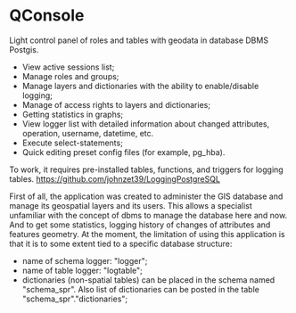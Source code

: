 # QConsole
Light control panel of roles and tables with geodata in database DBMS Postgis.

- View active sessions list;
- Manage roles and groups;
- Manage layers and dictionaries with the ability to enable/disable logging;
- Manage of access rights to layers and dictionaries;
- Getting statistics in graphs;
- View logger list with detailed information about changed attributes, operation, username, datetime, etc.
- Execute select-statements;
- Quick editing preset config files (for example, pg_hba).

To work, it requires pre-installed tables, functions, and triggers for logging tables.
https://github.com/johnzet39/LoggingPostgreSQL

First of all, the application was created to administer the GIS database and manage its geospatial layers and its users.
This allows a specialist unfamiliar with the concept of dbms to manage the database here and now. And to get some statistics, logging history of changes of attributes and features geometry.
At the moment, the limitation of using this application is that it is to some extent tied to a specific database structure:
- name of schema logger: "logger";
- name of table logger: "logtable";
- dictionaries (non-spatial tables) can be placed in the schema named "schema_spr". Also list of dictionaries can be posted in the table "schema_spr"."dictionaries";